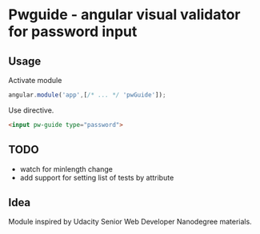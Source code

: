 # Pwguide - angular visual validator for password input


## Usage

Activate module
```javascript
angular.module('app',[/* ... */ 'pwGuide']);
```

Use directive.

```html
<input pw-guide type="password">
```

## TODO

* watch for minlength change
* add support for setting list of tests by attribute

## Idea

Module inspired by Udacity Senior Web Developer Nanodegree materials.

